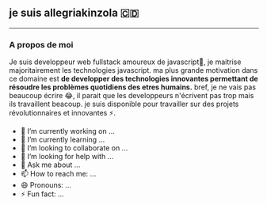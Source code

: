 ## je suis allegriakinzola 🇨🇩
---
### A propos de moi 
Je suis developpeur web fullstack amoureux de javascript💖, je maitrise majoritairement les technologies javascript.
ma plus grande motivation dans ce domaine est **de developper des technologies innovantes permettant de résoudre 
les problèmes quotidiens des etres humains.** bref, je ne vais pas beaucoup écrire 😂, il parait que les developpeurs n'écrivent pas trop mais ils travaillent beacoup. je suis disponible pour travailler sur des projets révolutionnaires et innovantes ⚡. 
- 🔭 I’m currently working on ...
- 🌱 I’m currently learning ...
- 👯 I’m looking to collaborate on ...
- 🤔 I’m looking for help with ...
- 💬 Ask me about ...
- 📫 How to reach me: ...
- 😄 Pronouns: ...
- ⚡ Fun fact: ...

